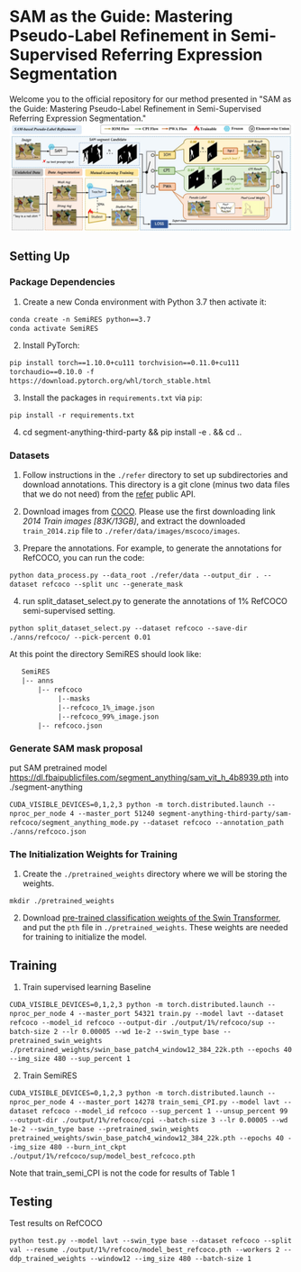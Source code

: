 # SAM as the Guide: Mastering Pseudo-Label Refinement in Semi-Supervised Referring Expression Segmentation
Welcome you to the official repository for our method presented in
"SAM as the Guide: Mastering Pseudo-Label Refinement in Semi-Supervised
Referring Expression Segmentation."
![Pipeline Image](fig/overview.jpg)

## Setting Up
### Package Dependencies
1. Create a new Conda environment with Python 3.7 then activate it:
```shell
conda create -n SemiRES python==3.7
conda activate SemiRES
```

2. Install PyTorch:
```shell
pip install torch==1.10.0+cu111 torchvision==0.11.0+cu111 torchaudio==0.10.0 -f https://download.pytorch.org/whl/torch_stable.html
```

3. Install the packages in `requirements.txt` via `pip`:
```shell
pip install -r requirements.txt
```
4. cd segment-anything-third-party && pip install -e . && cd ..

### Datasets
1. Follow instructions in the `./refer` directory to set up subdirectories
and download annotations.
This directory is a git clone (minus two data files that we do not need)
from the [refer](https://github.com/lichengunc/refer) public API.

2. Download images from [COCO](https://cocodataset.org/#download).
Please use the first downloading link *2014 Train images [83K/13GB]*, and extract
the downloaded `train_2014.zip` file to `./refer/data/images/mscoco/images`.

3. Prepare the annotations. For example, to generate the annotations for RefCOCO,  you can run the code:

```
python data_process.py --data_root ./refer/data --output_dir . --dataset refcoco --split unc --generate_mask
```
4. run split_dataset_select.py to generate the annotations of 1% RefCOCO semi-supervised setting.

```
python split_dataset_select.py --dataset refcoco --save-dir ./anns/refcoco/ --pick-percent 0.01
```

At this point the directory  SemiRES should look like:
```
   SemiRES
   |-- anns
       |-- refcoco
            |--masks
            |--refcoco_1%_image.json
            |--refcoco_99%_image.json
       |-- refcoco.json

```
### Generate SAM mask proposal
put SAM pretrained model https://dl.fbaipublicfiles.com/segment_anything/sam_vit_h_4b8939.pth into ./segment-anything
```
CUDA_VISIBLE_DEVICES=0,1,2,3 python -m torch.distributed.launch --nproc_per_node 4 --master_port 51240 segment-anything-third-party/sam-refcoco/segment_anything_mode.py --dataset refcoco --annotation_path ./anns/refcoco.json
```
### The Initialization Weights for Training
1. Create the `./pretrained_weights` directory where we will be storing the weights.
```shell
mkdir ./pretrained_weights
```
2. Download [pre-trained classification weights of
the Swin Transformer](https://github.com/SwinTransformer/storage/releases/download/v1.0.0/swin_base_patch4_window12_384_22k.pth),
and put the `pth` file in `./pretrained_weights`.
These weights are needed for training to initialize the model.

## Training
1. Train supervised learning Baseline
```
CUDA_VISIBLE_DEVICES=0,1,2,3 python -m torch.distributed.launch --nproc_per_node 4 --master_port 54321 train.py --model lavt --dataset refcoco --model_id refcoco --output-dir ./output/1%/refcoco/sup --batch-size 2 --lr 0.00005 --wd 1e-2 --swin_type base --pretrained_swin_weights ./pretrained_weights/swin_base_patch4_window12_384_22k.pth --epochs 40 --img_size 480 --sup_percent 1
```
2. Train SemiRES 
```
CUDA_VISIBLE_DEVICES=0,1,2,3 python -m torch.distributed.launch --nproc_per_node 4 --master_port 14278 train_semi_CPI.py --model lavt --dataset refcoco --model_id refcoco --sup_percent 1 --unsup_percent 99 --output-dir ./output/1%/refcoco/cpi --batch-size 3 --lr 0.00005 --wd 1e-2 --swin_type base --pretrained_swin_weights pretrained_weights/swin_base_patch4_window12_384_22k.pth --epochs 40 --img_size 480 --burn_int_ckpt ./output/1%/refcoco/sup/model_best_refcoco.pth
```
Note that train_semi_CPI is not the code for results of Table 1 
## Testing

Test results on RefCOCO 
```
python test.py --model lavt --swin_type base --dataset refcoco --split val --resume ./output/1%/refcoco/model_best_refcoco.pth --workers 2 --ddp_trained_weights --window12 --img_size 480 --batch-size 1
```
